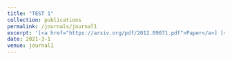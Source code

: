 ```yaml
---
title: "TEST 1"
collection: publications
permalink: /journals/journal1
excerpt: '[<a href="https://arxiv.org/pdf/2012.09071.pdf">Paper</a>] [<a href="https://github.com/chenhao2345/GCL">Code</a>]'
date: 2021-3-1
venue: journal1
---
```


